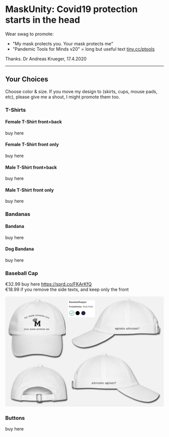 # MaskUnity: Covid19 protection starts in the head
Wear swag to promote:

* "My mask protects you. Your mask protects me"
* "Pandemic Tools for Minds v20" = long but useful text [tiny.cc/ptools](http://tiny.cc/ptools) 

Thanks. Dr Andreas Krueger, 17.4.2020

---

## Your Choices
Choose color & size. If you move my design to (skirts, cups, mouse pads, etc), please give me a shout, I might promote them too.

### T-Shirts 

#### Female T-Shirt front+back

buy here 

#### Female T-Shirt front only

buy here 

#### Male T-Shirt front+back

buy here 

#### Male T-Shirt front only

buy here 

### Bandanas

#### Bandana

buy here 

#### Dog Bandana

buy here 

### Baseball Cap

€32.99 buy here https://sprd.co/FKArKfQ   
€18.99 if you remove the side texts, and keep only the front

![baseballcap](pics/baseballcap.png)

### Buttons

buy here 
 
